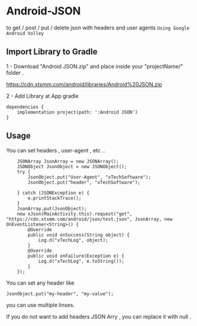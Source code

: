 # Android-JSON
to get / post / put / delete json with headers and user agents
``` Using Google Android Volley ```


## Import Library to Gradle

1 - Download "Android JSON.zip" and place inside your "projectName/" folder .

https://cdn.xtsmm.com/android/libraries/Android%20JSON.zip


2 - Add Library at App gradle

```
dependencies {
    implementation project(path: ':Android JSON')
}
```

## Usage
You can set headers , user-agent , etc ..
```
    JSONArray JsonArray = new JSONArray();
    JSONObject JsonObject = new JSONObject();
    try {
        JsonObject.put("User-Agent", "xTechSoftware");
        JsonObject.put("header", "xTechSoftware");

    } catch (JSONException e) {
        e.printStackTrace();
    }
    JsonArray.put(JsonObject);
    new xJson(MainActivity.this).request("get", "https://cdn.xtsmm.com/android/json/test.json", JsonArray, new OnEventListener<String>() {
        @Override
        public void onSuccess(String object) {
            Log.d("xTechLog", object);
        }
        @Override
        public void onFailure(Exception e) {
            Log.d("xTechLog", e.toString());
        }
    });
```

You can set any header like 
 
``` JsonObject.put("my-header", "my-value"); ```

you can use multiple linses.

If you do not want to add headers JSON Arry , you can replace it with null .


